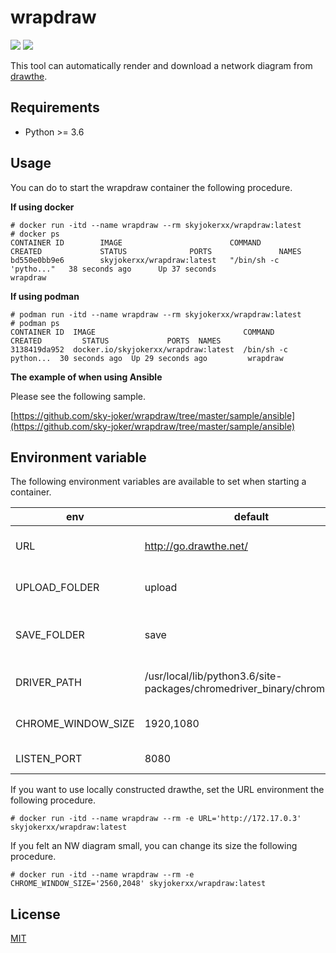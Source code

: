 # wrapdraw

[![](https://img.shields.io/github/license/sky-joker/wrapdraw?style=for-the-badge)](https://github.com/sky-joker/wrapdraw/blob/master/LICENSE.txt)
[![](https://img.shields.io/docker/image-size/skyjokerxx/wrapdraw?sort=date&style=for-the-badge)](https://hub.docker.com/r/skyjokerxx/wrapdraw)

This tool can automatically render and download a network diagram from [drawthe](https://github.com/cidrblock/drawthe.net).

## Requirements

* Python >= 3.6

## Usage

You can do to start the wrapdraw container the following procedure.

**If using docker**

```
# docker run -itd --name wrapdraw --rm skyjokerxx/wrapdraw:latest
# docker ps
CONTAINER ID        IMAGE                        COMMAND                  CREATED             STATUS              PORTS               NAMES
bd550e0bb9e6        skyjokerxx/wrapdraw:latest   "/bin/sh -c 'pytho..."   38 seconds ago      Up 37 seconds                           wrapdraw
```

**If using podman**

```
# podman run -itd --name wrapdraw --rm skyjokerxx/wrapdraw:latest
# podman ps
CONTAINER ID  IMAGE                                 COMMAND               CREATED         STATUS             PORTS  NAMES
3138419da952  docker.io/skyjokerxx/wrapdraw:latest  /bin/sh -c python...  30 seconds ago  Up 29 seconds ago         wrapdraw
```

**The example of when using Ansible**

Please see the following sample.

[https://github.com/sky-joker/wrapdraw/tree/master/sample/ansible](https://github.com/sky-joker/wrapdraw/tree/master/sample/ansible)

## Environment variable

The following environment variables are available to set when starting a container.

|        env         |                                 default                                 |              description              |
|--------------------|-------------------------------------------------------------------------|---------------------------------------|
| URL                | http://go.drawthe.net/                                                  | URL of drawthe to use                 |
| UPLOAD_FOLDER      | upload                                                                  | A save path of a YAML file uploaded   |
| SAVE_FOLDER        | save                                                                    | A save path of an NW diagram rendered |
| DRIVER_PATH        | /usr/local/lib/python3.6/site-packages/chromedriver_binary/chromedriver | A save path of chromedriver           |
| CHROME_WINDOW_SIZE | 1920,1080                                                               | Window size of Google Chrome          |
| LISTEN_PORT        | 8080                                                                    | The app listen port                   |

If you want to use locally constructed drawthe, set the URL environment the following procedure.

```
# docker run -itd --name wrapdraw --rm -e URL='http://172.17.0.3' skyjokerxx/wrapdraw:latest
```

If you felt an NW diagram small, you can change its size the following procedure.

```
# docker run -itd --name wrapdraw --rm -e CHROME_WINDOW_SIZE='2560,2048' skyjokerxx/wrapdraw:latest
```

## License

[MIT](https://github.com/sky-joker/wrapdraw/blob/master/LICENSE.txt)
